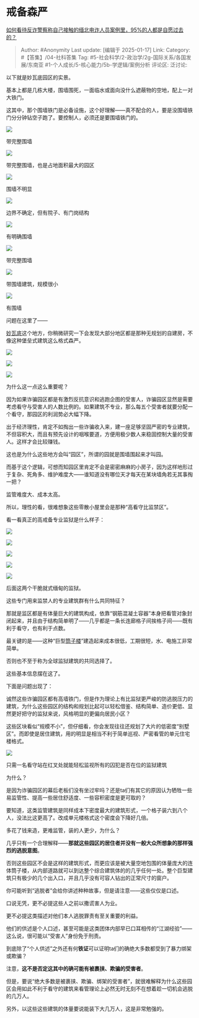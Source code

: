 # 戒备森严
[如何看待反诈警察称自己接触的缅北电诈人员案例里，95%的人都是自愿过去的？](https://www.zhihu.com/question/619655882/answer/80781219489)

> Author: #Anonymity
> Last update: [编辑于 2025-01-17]
> Link:
> Category: #【答集】/04-社科答集 
> Tag: #5-社会科学/2-政治学/2g-国际关系/各国发展/东南亚 #1-个人成长/5-核心能力/5b-学逻辑/案例分析 
> 评论区:
> 泛讨论:
  
以下就是妙瓦底园区的实景。

基本上都是几栋大楼，围墙围死，一面临水或面向没什么遮蔽物的空地，配上一对大铁门。

这其中，那个围墙铁门是必备设施，这个好理解——真不配合的人，要是没围墙铁门分分钟钻空子跑了。要控制人，必须还是要围墙铁门的。

![](https://pica.zhimg.com/80/v2-cb8fbb864c11b2b7d9951b3e7096e701_1440w.webp?source=c8b7c179)

带完整围墙

  

![](https://picx.zhimg.com/80/v2-b7c3481e25d0a5b5e34cab8616dfe74f_1440w.webp?source=c8b7c179)

带完整围墙，也是占地面积最大的园区

  

![](https://pic1.zhimg.com/80/v2-80cc26a3055ef2fa96e819de07d16dfc_1440w.webp?source=c8b7c179)

围墙不明显

  

![](https://pic1.zhimg.com/80/v2-78d06c910b677ae27c66377dbd925c9d_1440w.webp?source=c8b7c179)

边界不确定，但有院子、有门岗结构

  

![](https://pica.zhimg.com/80/v2-e8decf6a439bd982dfd31e058cdbb90e_1440w.webp?source=c8b7c179)

有明确围墙

  

![](https://pica.zhimg.com/80/v2-242bbe688e46aeac663253678b1fcc28_1440w.webp?source=c8b7c179)

带完整围墙

  

![](https://pica.zhimg.com/80/v2-76fe8ee8fe971da4426d5771e569bcde_1440w.webp?source=c8b7c179)

带围墙建筑，规模很小

  

![](https://pic1.zhimg.com/80/v2-a126d98e8efbd66bec85b9d8d4e73897_1440w.webp?source=c8b7c179)

有围墙

问题在这里了——

[妙瓦底](https://zhida.zhihu.com/search?content_id=709271672&content_type=Answer&match_order=2&q=%E5%A6%99%E7%93%A6%E5%BA%95&zhida_source=entity)这个地方，你稍微研究一下会发现大部分地区都是那种无规划的自建房，不像这种堡垒式建筑这么格式森严。

![](https://pica.zhimg.com/80/v2-c50d9b9a30f444855214bf8fa1872207_1440w.webp?source=c8b7c179)

  

![](https://picx.zhimg.com/80/v2-9de9f0cf4f3379652e87d3fba7e8c3b6_1440w.webp?source=c8b7c179)

  

![](https://picx.zhimg.com/80/v2-f659fbd74a0fce3edd2477ed0b59756b_1440w.webp?source=c8b7c179)

  

为什么这一点这么重要呢？

因为如果诈骗园区都是有激烈反抗意识和逃跑企图的受害人，诈骗园区显然是需要考虑看守与受害人的人数比例的。如果建筑不专业，那么每五个受害者就要分配一个看守，那园区的利润势必大幅下降。

出于经济理性，肯定不如掏出一些诈骗收入来，建一座足够坚固严密的专业建筑，不但容积大，而且有预先设计的咽喉要道，方便用极少数人来稳固控制大量的受害人。这样才会比较赚钱。

这也是为什么这些地方会叫“园区”，所谓的园就是围墙围起来才叫园。

而基于这个逻辑，可想而知园区里肯定不会是密密麻麻的小房子，因为这样地形过于复杂、死角多、维护难度大——谁知道没有哪位天才每天在某块墙角若无其事掏一把？

监管难度大、成本太高。

所以，理性的看，很难想象这些零散小屋里会是那种“高看守比监禁区”。

看一看真正的高戒备专业监狱是什么样子：

![](https://pic1.zhimg.com/80/v2-acedbf42f6d948150032f811610c6437_1440w.webp?source=c8b7c179)

  

![](https://picx.zhimg.com/80/v2-0c17941c80c0b2c1a281316a44a873e8_1440w.webp?source=c8b7c179)

  

![](https://picx.zhimg.com/80/v2-1e2dfffc5636a942532f4a319e832f79_1440w.webp?source=c8b7c179)

  

![](https://pic1.zhimg.com/80/v2-1f1b0eb9aa37a5ba113dadbd6fa6c35e_1440w.webp?source=c8b7c179)

  

![](https://pic1.zhimg.com/80/v2-7e8750e4c554aa42dfa1c7156ff297ea_1440w.webp?source=c8b7c179)

后面这两个干脆就式缅甸的监狱。

这些专门用来监禁人的专业建筑群有什么共同特征？

那就是监区都是有体量巨大的建筑构成，依靠“钢筋混凝土容器”本身把看管对象封闭起来，并且由于结构简单明了——几乎都是一条长连廊格子间挨格子间——既有利于看守，也有利于点数。

最关键的是——这种“巨型[筒子楼](https://zhida.zhihu.com/search?content_id=709271672&content_type=Answer&match_order=1&q=%E7%AD%92%E5%AD%90%E6%A5%BC&zhida_source=entity)”建造起来成本很低，工期很短，水、电施工非常简单。

否则也不至于称为全球监狱建筑的共同选择了。

这些基本信息摆在这了。

下面是问题出现了：

诚然这些诈骗园区都有高墙铁门，但是作为理论上有比监狱更严峻的防逃脱压力的建筑，为什么这些园区的结构和规划比起可以轻松借鉴、结构简单、造价更低、显然更好把守的监狱来说，风格明显的更偏向居民小区？

这些区块看似“规模不小”，但仔细看，你会发现往往还规划了大片的低密度“别墅区”。而即使是居住建筑，用的明显是相当不利于简单巡视、严密看管的单元住宅楼格式。

![](https://picx.zhimg.com/80/v2-6a143c49ce883af4808df207542095bd_1440w.webp?source=c8b7c179)

只需一名看守站在红叉处就能轻松监视所有的囚犯是否在位的监狱建筑

为什么？

是因为诈骗园区的幕后老板们没有坐过牢吗？还是ta们有其它的原因认为牺牲一些易监管性、提高一些居住舒适度、一些容积密度是更可取的？

  

要知道，这类监管建筑是同样成本下密度最大的建筑形式，一个格子装六到八个人，没法比这更高了。改成单元楼格式这个密度会下降好几倍。

多花了钱来造，更难监管，装的人更少，为什么？

几乎只有一个合理解释——**那就这些园区的居住者并没有一般大众所想象的那样强烈的逃脱意图**。

否则这些园区不会是这样的建筑形式，而更应该是被大量空地包围的体量庞大的连体筒子楼，从内部道路就可以到达整个综合建筑体的的几乎任何一处。整个巨型建筑只有极少的几个出入口，并且几乎没有可容人钻出的正常尺寸的窗户。

你可能听到“逃脱者”会给你讲述种种故事，但是请注意——这些仅仅是口述。

口说无凭，更不必提这些人之前以撒谎害人为业。

更不必提这类描述对他们本人逃脱罪责有至关重要的利益。

他们的供述是个人口述，甚至可能是这类团体内部早已口耳相传的“江湖经验”——这么说，很可能以“受害人”身份免于刑责。

到底除了“个人供述”之外还有何**铁证**可以证明ta们的确绝大多数都受到了暴力绑架或欺骗？

注意，**这不是否定这其中的确可能有被裹挟、欺骗的受害者**。

但是，要说“绝大多数是被裹挟、欺骗、绑架的受害者”，就很难解释为什么这些园区会用如此不利于看守的建筑来看管理论上必然无时无刻不在想着趁一切机会逃脱的几万人。

另外，以这些这些建筑的体量要说能装下大几万人，这是非常勉强的。
